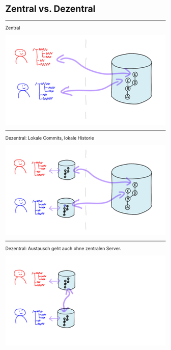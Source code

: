
# Zentral vs. Dezentral

---

Zentral

![Zentral](zentral-dezentral-1.png)


---


Dezentral: Lokale Commits, lokale Historie

![Dezentral](zentral-dezentral-2.png)


---


Dezentral: Austausch geht auch ohne zentralen Server.

![Dezentraler Austausch](zentral-dezentral-3.png)


